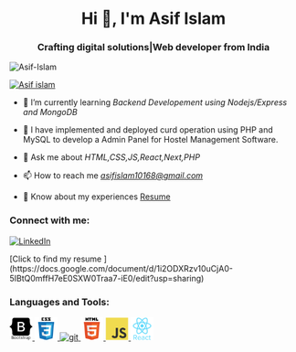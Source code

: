 <h1 align="center">Hi 👋, I'm Asif Islam</h1>
<h3 align="center">Crafting digital solutions|Web developer from India</h3>

<p align="left"> <img src="https://komarev.com/ghpvc/?username=Asifislam7&label=Profile%20views&color=0e75b6&style=flat" alt="Asif-Islam" /> </p>

<p align="left"> <a href="https://github.com/ryo-ma/github-profile-trophy"><img src="https://github-profile-trophy.vercel.app/?username=Asifislam7" alt="Asif islam" /></a> </p>

- 🌱 I’m currently learning *Backend Developement using Nodejs/Express and MongoDB*

- 🌱  I have implemented and deployed curd operation using PHP and MySQL to develop a Admin Panel for Hostel Management Software.

- 💬 Ask me about *HTML,CSS,JS,React,Next,PHP*

- 📫 How to reach me *asifislam10168@gmail.com*

- 📄 Know about my experiences [Resume](https://docs.google.com/document/d/1i2ODXRzv10uCjA0-5IBtQ0mffH7eE0SXW0Traa7-iE0/edit?usp=sharing)

<h3 align="left">Connect with me:</h3>
<p align="left">
<a href="https://www.linkedin.com/in/asif-islam-4144aa196/" target="blank"><img align="center" src="https://raw.githubusercontent.com/rahuldkjain/github-profile-readme-generator/master/src/images/icons/Social/linked-in-alt.svg" alt="LinkedIn" height="30" width="40" /></a>
</p>
[Click to find my resume
](https://docs.google.com/document/d/1i2ODXRzv10uCjA0-5IBtQ0mffH7eE0SXW0Traa7-iE0/edit?usp=sharing)
<h3 align="left">Languages and Tools:</h3>
<p align="left"> <a href="https://getbootstrap.com" target="_blank" rel="noreferrer"> <img src="https://raw.githubusercontent.com/devicons/devicon/master/icons/bootstrap/bootstrap-plain-wordmark.svg" alt="bootstrap" width="40" height="40"/> </a> <a href="https://www.w3schools.com/css/" target="_blank" rel="noreferrer"> <img src="https://raw.githubusercontent.com/devicons/devicon/master/icons/css3/css3-original-wordmark.svg" alt="css3" width="40" height="40"/> </a> <a href="https://git-scm.com/" target="_blank" rel="noreferrer"> <img src="https://www.vectorlogo.zone/logos/git-scm/git-scm-icon.svg" alt="git" width="40" height="40"/> </a> <a href="https://www.w3.org/html/" target="_blank" rel="noreferrer"> <img src="https://raw.githubusercontent.com/devicons/devicon/master/icons/html5/html5-original-wordmark.svg" alt="html5" width="40" height="40"/> </a> <a href="https://developer.mozilla.org/en-US/docs/Web/JavaScript" target="_blank" rel="noreferrer"> <img src="https://raw.githubusercontent.com/devicons/devicon/master/icons/javascript/javascript-original.svg" alt="javascript" width="40" height="40"/> </a> <a href="https://reactjs.org/" target="_blank" rel="noreferrer"> <img src="https://raw.githubusercontent.com/devicons/devicon/master/icons/react/react-original-wordmark.svg" alt="react" width="40" height="40"/> </a></p>




